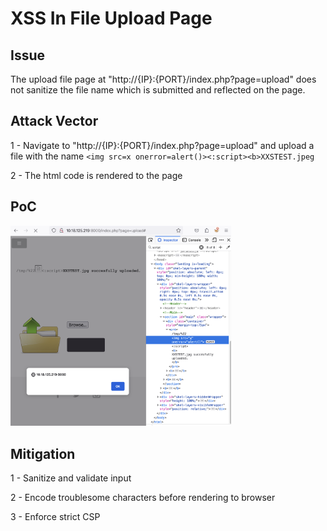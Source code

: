 # XSS In File Upload Page

## Issue

The upload file page at "http://{IP}:{PORT}/index.php?page=upload" does not sanitize the file name which is submitted and reflected on the page.


## Attack Vector

1 - Navigate to "http://{IP}:{PORT}/index.php?page=upload" and upload a file with the name `<img src=x onerror=alert()><:script><b>XXSTEST.jpeg`

2 - The html code is rendered to the page

## PoC

<img src="Screenshot.png" width="70%" height="70%" />


## Mitigation

1 - Sanitize and validate input

2 - Encode troublesome characters before rendering to browser

3 - Enforce strict CSP
